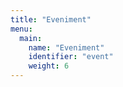```yaml
---
title: "Eveniment"
menu:
  main:
    name: "Eveniment"
    identifier: "event"
    weight: 6
---
```

